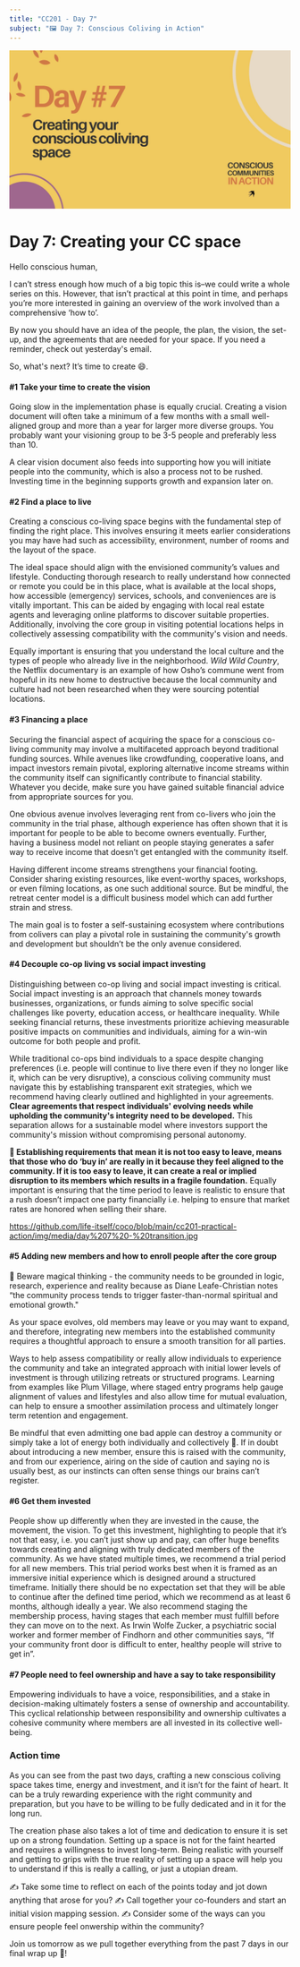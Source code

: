 ```yaml
---
title: "CC201 - Day 7"
subject: "🖼️ Day 7: Conscious Coliving in Action"
---
```


![](https://github.com/life-itself/coco/blob/main/cc201-practical-action/img/media/Day%207.jpg)

# Day 7: Creating your CC space

Hello conscious human,

I can’t stress enough how much of a big topic this is–we could write a whole series on this. However, that isn’t practical at this point in time, and perhaps you’re more interested in gaining an overview of the work involved than a comprehensive ‘how to’.

By now you should have an idea of the people, the plan, the vision, the set-up, and the agreements that are needed for your space. If you need a reminder, check out yesterday's email.

So, what's next? It’s time to create 😄.

#### \#1 Take your time to create the vision

Going slow in the implementation phase is equally crucial. Creating a vision document will often take a minimum of a few months with a small well-aligned group and more than a year for larger more diverse groups. You probably want your visioning group to be 3-5 people and preferably less than 10.

A clear vision document also feeds into supporting how you will initiate people into the community, which is also a process not to be rushed. Investing time in the beginning supports growth and expansion later on.

#### \#2 Find a place to live 

Creating a conscious co-living space begins with the fundamental step of finding the right place. This involves ensuring it meets earlier considerations you may have had such as accessibility, environment, number of rooms and the layout of the space.

The ideal space should align with the envisioned community’s values and lifestyle. Conducting thorough research to really understand how connected or remote you could be in this place, what is available at the local shops, how accessible (emergency) services, schools, and conveniences are is vitally important. This can be aided by engaging with local real estate agents and leveraging online platforms to discover suitable properties. Additionally, involving the core group in visiting potential locations helps in collectively assessing compatibility with the community's vision and needs.

Equally important is ensuring that you understand the local culture and the types of people who already live in the neighborhood. *Wild Wild Country*, the Netflix documentary is an example of how Osho’s commune went from hopeful in its new home to destructive because the local community and culture had not been researched when they were sourcing potential locations.

#### \#3 Financing a place

Securing the financial aspect of acquiring the space for a conscious co-living community may involve a multifaceted approach beyond traditional funding sources. While avenues like crowdfunding, cooperative loans, and impact investors remain pivotal, exploring alternative income streams within the community itself can significantly contribute to financial stability. Whatever you decide, make sure you have gained suitable financial advice from appropriate sources for you.

One obvious avenue involves leveraging rent from co-livers who join the community in the trial phase, although experience has often shown that it is important for people to be able to become owners eventually. Further, having a business model not reliant on people staying generates a safer way to receive income that doesn’t get entangled with the community itself.

Having different income streams strengthens your financial footing. Consider sharing existing resources, like event-worthy spaces, workshops, or even filming locations, as one such additional source. But be mindful, the retreat center model is a difficult business model which can add further strain and stress.

The main goal is to foster a self-sustaining ecosystem where contributions from colivers can play a pivotal role in sustaining the community's growth and development but shouldn’t be the only avenue considered.

#### \#4 Decouple co-op living vs social impact investing 

Distinguishing between co-op living and social impact investing is critical. Social impact investing is an approach that channels money towards businesses, organizations, or funds aiming to solve specific social challenges like poverty, education access, or healthcare inequality. While seeking financial returns, these investments prioritize achieving measurable positive impacts on communities and individuals, aiming for a win-win outcome for both people and profit.

While traditional co-ops bind individuals to a space despite changing preferences (i.e. people will continue to live there even if they no longer like it, which can be very disruptive), a conscious coliving community must navigate this by establishing transparent exit strategies, which we recommend having clearly outlined and highlighted in your agreements. **Clear agreements that respect individuals' evolving needs while upholding the community's integrity need to be developed.** This separation allows for a sustainable model where investors support the community's mission without compromising personal autonomy.

**🌋 Establishing requirements that mean it is not too easy to leave, means that those who do ‘buy in’ are really in it because they feel aligned to the community. If it is too easy to leave, it can create a real or implied disruption to its members which results in a fragile foundation.** Equally important is ensuring that the time period to leave is realistic to ensure that a rush doesn’t impact one party financially i.e. helping to ensure that market rates are honored when selling their share.

https://github.com/life-itself/coco/blob/main/cc201-practical-action/img/media/day%207%20-%20transition.jpg

#### \#5 Adding new members and how to enroll people after the core group

🔮 Beware magical thinking - the community needs to be grounded in logic, research, experience and reality because as Diane Leafe-Christian notes “the community process tends to trigger faster-than-normal spiritual and emotional growth."

As your space evolves, old members may leave or you may want to expand, and therefore, integrating new members into the established community requires a thoughtful approach to ensure a smooth transition for all parties.

Ways to help assess compatibility or really allow individuals to experience the community and take an integrated approach with initial lower levels of investment is through utilizing retreats or structured programs. Learning from examples like Plum Village, where staged entry programs help gauge alignment of values and lifestyles and also allow time for mutual evaluation, can help to ensure a smoother assimilation process and ultimately longer term retention and engagement.

Be mindful that even admitting one bad apple can destroy a community or simply take a lot of energy both individually and collectively 🍏. If in doubt about introducing a new member, ensure this is raised with the community, and from our experience, airing on the side of caution and saying no is usually best, as our instincts can often sense things our brains can’t register.

#### \#6 Get them invested

People show up differently when they are invested in the cause, the movement, the vision. To get this investment, highlighting to people that it’s not that easy, i.e. you can’t just show up and pay, can offer huge benefits towards creating and aligning with truly dedicated members of the community. As we have stated multiple times, we recommend a trial period for all new members. This trial period works best when it is framed as an immersive initial experience which is designed around a structured timeframe. Initially there should be no expectation set that they will be able to continue after the defined time period, which we recommend as at least 6 months, although ideally a year. We also recommend staging the membership process, having stages that each member must fulfill before they can move on to the next. As Irwin Wolfe Zucker, a psychiatric social worker and former member of Findhorn and other communities says, “If your community front door is difficult to enter, healthy people will strive to get in”.

#### \#7 People need to feel ownership and have a say to take responsibility 

Empowering individuals to have a voice, responsibilities, and a stake in decision-making ultimately fosters a sense of ownership and accountability. This cyclical relationship between responsibility and ownership cultivates a cohesive community where members are all invested in its collective well-being.

### Action time

As you can see from the past two days, crafting a new conscious coliving space takes time, energy and investment, and it isn’t for the faint of heart. It can be a truly rewarding experience with the right community and preparation, but you have to be willing to be fully dedicated and in it for the long run.

The creation phase also takes a lot of time and dedication to ensure it is set up on a strong foundation. Setting up a space is not for the faint hearted and requires a willingness to invest long-term. Being realistic with yourself and getting to grips with the true reality of setting up a space will help you to understand if this is really a calling, or just a utopian dream.

✍️ Take some time to reflect on each of the points today and jot down anything that arose for you?
✍️ Call together your co-founders and start an initial vision mapping session.
✍️ Consider some of the ways can you ensure people feel onwership within the community?

Join us tomorrow as we pull together everything from the past 7 days in our final wrap up 🎁!




